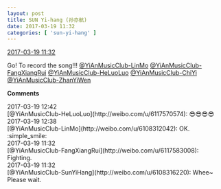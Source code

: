 ```yaml
---
layout: post
title: SUN Yi-hang (孙亦航)
date: 2017-03-19 11:32
categories: [ 'sun-yi-hang' ]
---
```


<div class="weibo-info">
  <a href="http://weibo.com/6108316220/EAuD0b39O">2017-03-19 11:32</a>
</div>

Go! To record the song!!! [@YiAnMusicClub-LinMo](http://weibo.com/u/6108312042) [@YiAnMusicClub-FangXiangRui](http://weibo.com/u/6117583008) [@YiAnMusicClub-HeLuoLuo](http://weibo.com/u/6117570574) [@YiAnMusicClub-ChiYi](http://weibo.com/u/6117581836) [@YiAnMusicClub-ZhanYiWen](http://weibo.com/u/6108090526)

<!-- more -->

**Comments**

<div class="weibo-info">2017-03-19 12:42</div>
[@YiAnMusicClub-HeLuoLuo](http://weibo.com/u/6117570574): 😎😎😎😎

<div class="weibo-info">2017-03-19 12:38</div>
[@YiAnMusicClub-LinMo](http://weibo.com/u/6108312042): OK. :simple_smile:

<div class="weibo-info">2017-03-19 11:32</div>
[@YiAnMusicClub-FangXiangRui](http://weibo.com/u/6117583008): Fighting.

<div class="weibo-info">2017-03-19 11:32</div>
[@YiAnMusicClub-SunYiHang](http://weibo.com/u/6108316220): Whee~ Please wait.
